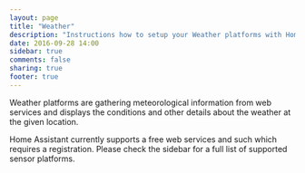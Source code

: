 ```yaml
---
layout: page
title: "Weather"
description: "Instructions how to setup your Weather platforms with Home Assistant."
date: 2016-09-28 14:00
sidebar: true
comments: false
sharing: true
footer: true
---
```


Weather platforms are gathering meteorological information from web services and displays the conditions and other details about the weather at the given location. 

Home Assistant currently supports a free web services and such which requires a registration. Please check the sidebar for a full list of supported sensor platforms.

